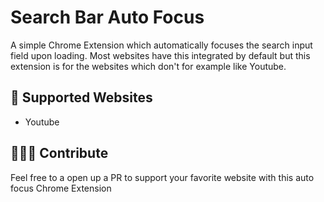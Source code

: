 # Search Bar Auto Focus
A simple Chrome Extension which automatically focuses the search input field upon loading. Most websites have this integrated by default but this extension is for the websites which don't for example like Youtube.

## 📃 Supported Websites
- Youtube

## 👨🏻‍💻 Contribute
Feel free to a open up a PR to support your favorite website with this auto focus Chrome Extension
